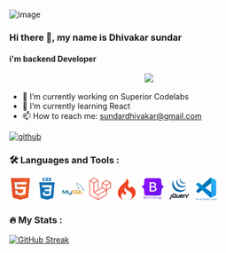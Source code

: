 <div id="header" align="center">
<img src="https://komarev.com/ghpvc/?username=dhivakar-sundar&style=flat-square&color=blue" alt=""/>

</div>


<img width="833" alt="image" src="https://github.com/Dhivakar-sundar/Dhivakar-sundar/assets/99136181/3208bd52-3e6c-44fe-af1c-7c388f00999d">



### Hi there 👋, my name is Dhivakar sundar
#### i'm backend Developer
<div align="center" >
  <img width="" src="https://media.giphy.com/media/qgQUggAC3Pfv687qPC/giphy.gif" >
</div>



- 🔭 I’m currently working on Superior Codelabs 
- 🌱 I’m currently learning React 
- 📫 How to reach me: sundardhivakar@gmail.com 


[<img src='https://cdn.jsdelivr.net/npm/simple-icons@3.0.1/icons/github.svg' alt='github' height='40'>](https://github.com/dhivakar-sundar)  

### :hammer_and_wrench: Languages and Tools :
<div>
  <img src="https://github.com/devicons/devicon/blob/master/icons/html5/html5-original.svg" title="HTML5" alt="HTML" width="40" height="40"/>&nbsp;
  <img src="https://github.com/devicons/devicon/blob/master/icons/css3/css3-plain-wordmark.svg"  title="CSS3" alt="CSS" width="40" height="40"/>&nbsp;
  <img src="https://github.com/devicons/devicon/blob/master/icons/mysql/mysql-original-wordmark.svg" title="MySQL"  alt="MySQL" width="40" height="40"/>&nbsp;
    <img src="https://github.com/devicons/devicon/blob/master/icons/laravel/laravel-original.svg" title="Laravel"  alt="laravel" width="40" height="40"/>&nbsp;
      <img src="https://github.com/devicons/devicon/blob/master/icons/codeigniter/codeigniter-plain.svg" title="codeigniter"  alt="codeigniter" width="40" height="40"/>&nbsp;
      <img src="https://github.com/devicons/devicon/blob/master/icons/bootstrap/bootstrap-original-wordmark.svg" title="bootstrap"  alt="bootstrap" width="40" height="40"/>&nbsp;
              <img src="https://github.com/devicons/devicon/blob/master/icons/jquery/jquery-original-wordmark.svg" title="jquery"  alt="jquery" width="40" height="40"/>&nbsp;
           <img src="https://github.com/devicons/devicon/blob/master/icons/vscode/vscode-original-wordmark.svg" title="vscode"  alt="vscode" width="40" height="40"/>&nbsp;
  
  

</div>

### :fire: My Stats :
[![GitHub Streak](http://github-readme-streak-stats.herokuapp.com?user=dhivakar-sundar&theme=dark&background=000000)](https://git.io/streak-stats)
